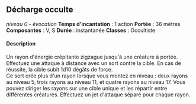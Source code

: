 ## Décharge occulte
*niveau 0 - évocation*
**Temps d'incantation** : 1 action
**Portée** : 36 mètres
**Composantes** : V, S
**Durée** : instantanée
**Classes** : Occultiste
#### Description
Un rayon d'énergie crépitante zigzague jusqu'à une créature à portée. Effectuez une attaque à distance avec un sort contre la cible. En cas de réussite, la cible subit 1d10 dégâts de force.  
Ce sort crée plus d'un rayon lorsque vous montez en niveau : deux rayons au niveau 5, trois rayons au niveau 11, et quatre rayons au niveau 17. Vous pouvez diriger les rayons sur une cible unique et les répartir entre différentes créatures. Effectuez un jet d'attaque séparé pour chaque rayon.